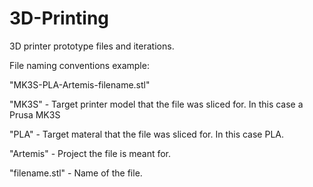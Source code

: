# 3D-Printing
3D printer prototype files and iterations.

File naming conventions example:

"MK3S-PLA-Artemis-filename.stl"

"MK3S" - Target printer model that the file was sliced for. In this case a Prusa MK3S
 
"PLA" - Target materal that the file was sliced for. In this case PLA.
  
"Artemis" - Project the file is meant for.

"filename.stl" - Name of the file.
